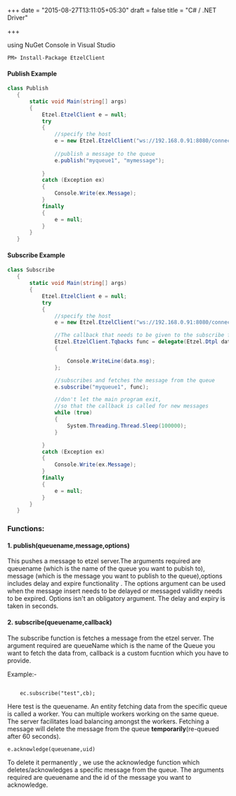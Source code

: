 +++
date = "2015-08-27T13:11:05+05:30"
draft = false
title = "C# / .NET Driver"

+++

using NuGet Console in Visual Studio 

````
PM> Install-Package EtzelClient
````

#### Publish Example

````csharp
class Publish
   {
       static void Main(string[] args)
       {
           Etzel.EtzelClient e = null;
           try
           {
               //specify the host
               e = new Etzel.EtzelClient("ws://192.168.0.91:8080/connect");
               
               //publish a message to the queue
               e.publish("myqueue1", "mymessage");
               
           }
           catch (Exception ex)
           {
               Console.Write(ex.Message);
           }
           finally
           {
               e = null;
           }
       }
   }
````

#### Subscribe Example

````csharp
class Subscribe
   {
       static void Main(string[] args)
       {
           Etzel.EtzelClient e = null;
           try
           {
               //specify the host
               e = new Etzel.EtzelClient("ws://192.168.0.91:8080/connect");

               //The callback that needs to be given to the subscribe function
               Etzel.EtzelClient.Tqbacks func = delegate(Etzel.Dtpl data)
               {

                   Console.WriteLine(data.msg);
               };

               //subscribes and fetches the message from the queue
               e.subscribe("myqueue1", func);

               //don't let the main program exit,
               //so that the callback is called for new messages
               while (true)
               {
                   System.Threading.Thread.Sleep(100000);
               }

           }
           catch (Exception ex)
           {
               Console.Write(ex.Message);
           }
           finally
           {
               e = null;
           }
       }
   }

````


### Functions:

#### 1. publish(queuename,message,options)

This pushes a message to etzel server.The arguments required are queuename (which is the name of the queue you want to pubish to), message (which is the message you want to publish to the queue),options includes delay and expire functionality . The options argument  can be used when the message insert needs to be delayed or messaged validity needs to be expired. Options isn't an obligatory argument. The delay and expiry is taken in seconds.

#### 2. subscribe(queuename,callback)

The subscribe function is fetches a message from the etzel server. The argument required are queueName which is the name of the Queue you want to fetch the data from, callback is a custom fucntion which you have to provide. 


Example:-


````

    ec.subscribe("test",cb);

````

Here test is the queuename.
An entity fetching data from the specific queue is called a worker. You can multiple workers working on the same queue. The server facilitates load balancing amongst the workers. Fetching a message will delete the message from the queue **temporarily**(re-queued after 60 seconds). 

````
e.acknowledge(queuename,uid)
````

To delete it permanently , we use the acknowledge function which deletes/acknowledges a specific message from the queue. The arguments required are queuename and the id of the message you want to acknowledge.

